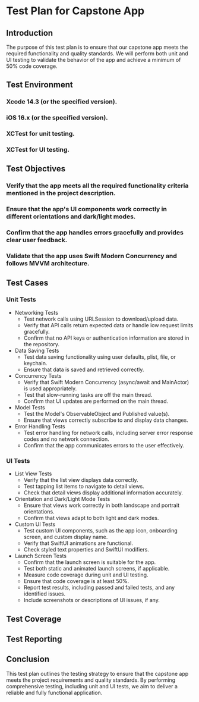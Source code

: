 # Test Plan for Capstone App

## Introduction
The purpose of this test plan is to ensure that our capstone app meets the required functionality and quality standards. We will perform both unit and UI testing to validate the behavior of the app and achieve a minimum of 50% code coverage.

## Test Environment

### Xcode 14.3 (or the specified version).

### iOS 16.x (or the specified version).

### XCTest for unit testing.

### XCTest for UI testing.

## Test Objectives

### Verify that the app meets all the required functionality criteria mentioned in the project description.

### Ensure that the app's UI components work correctly in different orientations and dark/light modes.

### Confirm that the app handles errors gracefully and provides clear user feedback.

### Validate that the app uses Swift Modern Concurrency and follows MVVM architecture.

## Test Cases

### Unit Tests
- Networking Tests
	- Test network calls using URLSession to download/upload data.
	- Verify that API calls return expected data or handle low request limits gracefully.
	- Confirm that no API keys or authentication information are stored in the repository.
- Data Saving Tests
	- Test data saving functionality using user defaults, plist, file, or keychain.
	- Ensure that data is saved and retrieved correctly.
- Concurrency Tests
	- Verify that Swift Modern Concurrency (async/await and MainActor) is used appropriately.
	- Test that slow-running tasks are off the main thread.
	- Confirm that UI updates are performed on the main thread.
- Model Tests
	- Test the Model's ObservableObject and Published value(s).
	- Ensure that views correctly subscribe to and display data changes.
- Error Handling Tests
	- Test error handling for network calls, including server error response codes and no network connection.
	- Confirm that the app communicates errors to the user effectively.

### UI Tests
- List View Tests
	- Verify that the list view displays data correctly.
	- Test tapping list items to navigate to detail views.
	- Check that detail views display additional information accurately.
- Orientation and Dark/Light Mode Tests
	- Ensure that views work correctly in both landscape and portrait orientations.
	- Confirm that views adapt to both light and dark modes.
- Custom UI Tests
	- Test custom UI components, such as the app icon, onboarding screen, and custom display name.
	- Verify that SwiftUI animations are functional.
	- Check styled text properties and SwiftUI modifiers.
- Launch Screen Tests
	- Confirm that the launch screen is suitable for the app.
	- Test both static and animated launch screens, if applicable.
	- Measure code coverage during unit and UI testing.
	- Ensure that code coverage is at least 50%.
	- Report test results, including passed and failed tests, and any identified issues.
	- Include screenshots or descriptions of UI issues, if any.

## Test Coverage

## Test Reporting

## Conclusion
This test plan outlines the testing strategy to ensure that the capstone app meets the project requirements and quality standards. By performing comprehensive testing, including unit and UI tests, we aim to deliver a reliable and fully functional application.
